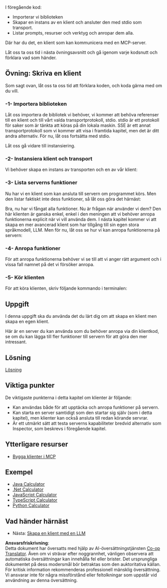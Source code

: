 <!--
CO_OP_TRANSLATOR_METADATA:
{
  "original_hash": "4cc245e2f4ea5db5e2b8c2cd1dadc4b4",
  "translation_date": "2025-07-13T18:16:14+00:00",
  "source_file": "03-GettingStarted/02-client/README.md",
  "language_code": "sv"
}
-->
I föregående kod:

- Importerar vi biblioteken
- Skapar en instans av en klient och ansluter den med stdio som transport.
- Listar prompts, resurser och verktyg och anropar dem alla.

Där har du det, en klient som kan kommunicera med en MCP-server.

Låt oss ta oss tid i nästa övningsavsnitt och gå igenom varje kodsnutt och förklara vad som händer.

## Övning: Skriva en klient

Som sagt ovan, låt oss ta oss tid att förklara koden, och koda gärna med om du vill.

### -1- Importera biblioteken

Låt oss importera de bibliotek vi behöver, vi kommer att behöva referenser till en klient och till vårt valda transportprotokoll, stdio. stdio är ett protokoll för saker som är tänkta att köras på din lokala maskin. SSE är ett annat transportprotokoll som vi kommer att visa i framtida kapitel, men det är ditt andra alternativ. För nu, låt oss fortsätta med stdio.

Låt oss gå vidare till instansiering.

### -2- Instansiera klient och transport

Vi behöver skapa en instans av transporten och en av vår klient:

### -3- Lista serverns funktioner

Nu har vi en klient som kan ansluta till servern om programmet körs. Men den listar faktiskt inte dess funktioner, så låt oss göra det härnäst:

Bra, nu har vi fångat alla funktioner. Nu är frågan när använder vi dem? Den här klienten är ganska enkel, enkel i den meningen att vi behöver anropa funktionerna explicit när vi vill använda dem. I nästa kapitel kommer vi att skapa en mer avancerad klient som har tillgång till sin egen stora språkmodell, LLM. Men för nu, låt oss se hur vi kan anropa funktionerna på servern:

### -4- Anropa funktioner

För att anropa funktionerna behöver vi se till att vi anger rätt argument och i vissa fall namnet på det vi försöker anropa.

### -5- Kör klienten

För att köra klienten, skriv följande kommando i terminalen:

## Uppgift

I denna uppgift ska du använda det du lärt dig om att skapa en klient men skapa en egen klient.

Här är en server du kan använda som du behöver anropa via din klientkod, se om du kan lägga till fler funktioner till servern för att göra den mer intressant.

## Lösning

[Lösning](./solution/README.md)

## Viktiga punkter

De viktigaste punkterna i detta kapitel om klienter är följande:

- Kan användas både för att upptäcka och anropa funktioner på servern.
- Kan starta en server samtidigt som den startar sig själv (som i detta kapitel), men klienter kan också ansluta till redan körande servrar.
- Är ett utmärkt sätt att testa serverns kapabiliteter bredvid alternativ som Inspector, som beskrevs i föregående kapitel.

## Ytterligare resurser

- [Bygga klienter i MCP](https://modelcontextprotocol.io/quickstart/client)

## Exempel

- [Java Calculator](../samples/java/calculator/README.md)
- [.Net Calculator](../../../../03-GettingStarted/samples/csharp)
- [JavaScript Calculator](../samples/javascript/README.md)
- [TypeScript Calculator](../samples/typescript/README.md)
- [Python Calculator](../../../../03-GettingStarted/samples/python)

## Vad händer härnäst

- Nästa: [Skapa en klient med en LLM](../03-llm-client/README.md)

**Ansvarsfriskrivning**:  
Detta dokument har översatts med hjälp av AI-översättningstjänsten [Co-op Translator](https://github.com/Azure/co-op-translator). Även om vi strävar efter noggrannhet, vänligen observera att automatiska översättningar kan innehålla fel eller brister. Det ursprungliga dokumentet på dess modersmål bör betraktas som den auktoritativa källan. För kritisk information rekommenderas professionell mänsklig översättning. Vi ansvarar inte för några missförstånd eller feltolkningar som uppstår vid användning av denna översättning.